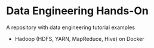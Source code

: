 # Data Engineering Hands-On

A repository with data engineering tutorial examples

- Hadoop (HDFS, YARN, MapReduce, Hive) on Docker

